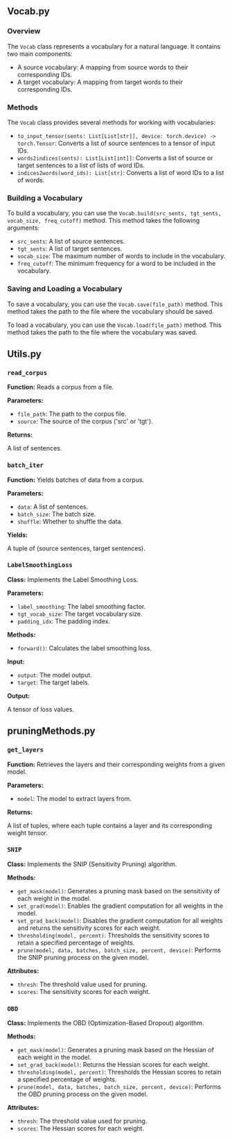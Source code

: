 ## Vocab.py

### Overview

The `Vocab` class represents a vocabulary for a natural language. It contains two main components:

* A source vocabulary: A mapping from source words to their corresponding IDs.
* A target vocabulary: A mapping from target words to their corresponding IDs.

### Methods

The `Vocab` class provides several methods for working with vocabularies:

* `to_input_tensor(sents: List[List[str]], device: torch.device) -> torch.Tensor`: Converts a list of source sentences to a tensor of input IDs.
* `words2indices(sents): List[List[int]]`: Converts a list of source or target sentences to a list of lists of word IDs.
* `indices2words(word_ids): List[str]`: Converts a list of word IDs to a list of words.

### Building a Vocabulary

To build a vocabulary, you can use the `Vocab.build(src_sents, tgt_sents, vocab_size, freq_cutoff)` method. This method takes the following arguments:

* `src_sents`: A list of source sentences.
* `tgt_sents`: A list of target sentences.
* `vocab_size`: The maximum number of words to include in the vocabulary.
* `freq_cutoff`: The minimum frequency for a word to be included in the vocabulary.

### Saving and Loading a Vocabulary

To save a vocabulary, you can use the `Vocab.save(file_path)` method. This method takes the path to the file where the vocabulary should be saved.

To load a vocabulary, you can use the `Vocab.load(file_path)` method. This method takes the path to the file where the vocabulary was saved.

## Utils.py

### `read_corpus`

**Function:** Reads a corpus from a file.

**Parameters:**

- `file_path`: The path to the corpus file.
- `source`: The source of the corpus ('src' or 'tgt').

**Returns:**

A list of sentences.

### `batch_iter`

**Function:** Yields batches of data from a corpus.

**Parameters:**

- `data`: A list of sentences.
- `batch_size`: The batch size.
- `shuffle`: Whether to shuffle the data.

**Yields:**

A tuple of (source sentences, target sentences).

### `LabelSmoothingLoss`

**Class:** Implements the Label Smoothing Loss.

**Parameters:**

- `label_smoothing`: The label smoothing factor.
- `tgt_vocab_size`: The target vocabulary size.
- `padding_idx`: The padding index.

**Methods:**

- `forward()`: Calculates the label smoothing loss.

**Input:**

- `output`: The model output.
- `target`: The target labels.

**Output:**

A tensor of loss values.

## pruningMethods.py

### `get_layers`

**Function:** Retrieves the layers and their corresponding weights from a given model.

**Parameters:**

- `model`: The model to extract layers from.

**Returns:**

A list of tuples, where each tuple contains a layer and its corresponding weight tensor.

### `SNIP`

**Class:** Implements the SNIP (Sensitivity Pruning) algorithm.

**Methods:**

- `get_mask(model)`: Generates a pruning mask based on the sensitivity of each weight in the model.
- `set_grad(model)`: Enables the gradient computation for all weights in the model.
- `set_grad_back(model)`: Disables the gradient computation for all weights and returns the sensitivity scores for each weight.
- `thresholding(model, percent)`: Thresholds the sensitivity scores to retain a specified percentage of weights.
- `prune(model, data, batches, batch_size, percent, device)`: Performs the SNIP pruning process on the given model.

**Attributes:**

- `thresh`: The threshold value used for pruning.
- `scores`: The sensitivity scores for each weight.

### `OBD`

**Class:** Implements the OBD (Optimization-Based Dropout) algorithm.

**Methods:**

- `get_mask(model)`: Generates a pruning mask based on the Hessian of each weight in the model.
- `set_grad_back(model)`: Returns the Hessian scores for each weight.
- `thresholding(model, percent)`: Thresholds the Hessian scores to retain a specified percentage of weights.
- `prune(model, data, batches, batch_size, percent, device)`: Performs the OBD pruning process on the given model.

**Attributes:**

- `thresh`: The threshold value used for pruning.
- `scores`: The Hessian scores for each weight.

